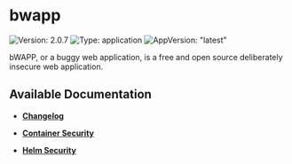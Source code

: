 # bwapp

![Version: 2.0.7](https://img.shields.io/badge/Version-2.0.7-informational?style=flat-square) ![Type: application](https://img.shields.io/badge/Type-application-informational?style=flat-square) ![AppVersion: "latest"](https://img.shields.io/badge/AppVersion-"latest"-informational?style=flat-square)

bWAPP, or a buggy web application, is a free and open source deliberately insecure web application.

## Available Documentation

- [**Changelog**](CHANGELOG)

- [**Container Security**](container-security)

- [**Helm Security**](helm-security)

